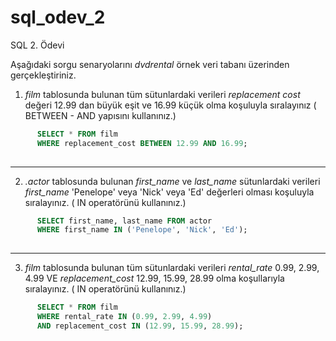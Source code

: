 # sql_odev_2
SQL 2. Ödevi

Aşağıdaki sorgu senaryolarını *dvdrental* örnek veri tabanı üzerinden gerçekleştiriniz.


1. *film* tablosunda bulunan tüm sütunlardaki verileri *replacement cost* değeri 12.99 dan büyük eşit ve 16.99 küçük olma koşuluyla sıralayınız ( BETWEEN - AND yapısını kullanınız.)


```SQL
      SELECT * FROM film
      WHERE replacement_cost BETWEEN 12.99 AND 16.99;
      
```



***



2. *.actor* tablosunda bulunan *first_name* ve *last_name* sütunlardaki verileri *first_name* 'Penelope' veya 'Nick' veya 'Ed' değerleri olması koşuluyla sıralayınız. ( IN operatörünü kullanınız.)


```SQL
      SELECT first_name, last_name FROM actor
      WHERE first_name IN ('Penelope', 'Nick', 'Ed');
      
```



***



3. *film* tablosunda bulunan tüm sütunlardaki verileri *rental_rate* 0.99, 2.99, 4.99 VE *replacement_cost* 12.99, 15.99, 28.99 olma koşullarıyla sıralayınız. ( IN operatörünü kullanınız.)

```SQL
      SELECT * FROM film
      WHERE rental_rate IN (0.99, 2.99, 4.99) 
      AND replacement_cost IN (12.99, 15.99, 28.99);
      
```
